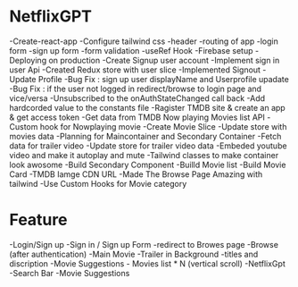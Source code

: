 # NetflixGPT

-Create-react-app
-Configure tailwind css
-header
-routing of app
-login form
-sign up form
-form validation
-useRef Hook
-Firebase setup
-Deploying on production
-Create Signup user account
-Implement sign in user Api
-Created Redux store with user slice
-Implemented Signout 
-Update Profile
-Bug Fix : sign up user displayName and Userprofile upadate
-Bug Fix : if the user not logged in redirect/browse to login page and vice/versa
-Unsubscribed to the onAuthStateChanged call back
-Add hardcorded value to the constants file
-Ragister TMDB site & create an app & get access token
-Get data from TMDB Now playing Movies list API
-Custom hook for Nowplaying movie
-Create Movie Slice
-Update store with movies data
-Planning for Maincontainer and Secondary Container
-Fetch data for trailer video
-Update store for trailer video data
-Embeded youtube video and make it autoplay and mute
-Tailwind classes to make container look awosome
-Build Secondary Component
-Builld Movie list
-Build Movie Card
-TMDB Iamge CDN URL
-Made The Browse Page Amazing with tailwind
-Use Custom Hooks for Movie category


# Feature
-Login/Sign up
   -Sign in / Sign up Form
   -redirect to Browes page
-Browse (after authentication)
    -Main Movie
        -Trailer in Background
        -titles and discription
        -Movie Suggestions
             - Movies list * N (vertical scroll)
-NetflixGpt
   -Search Bar
   -Movie Suggestions
